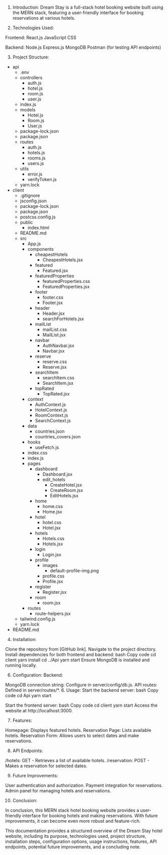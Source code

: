 1. Introduction:
Dream Stay is a full-stack hotel booking website built using the MERN stack, featuring a user-friendly interface for booking reservations at various hotels.


3. Technologies Used:
   
Frontend:
React.js
JavaScript
CSS


Backend:
Node.js
Express.js
MongoDB
Postman (for testing API endpoints)

3. Project Structure:
- api
  - .env
  - controllers
    - auth.js
    - hotel.js
    - room.js
    - user.js
  - index.js
  - models
    - Hotel.js
    - Room.js
    - User.js
  - package-lock.json
  - package.json
  - routes
    - auth.js
    - hotels.js
    - rooms.js
    - users.js
  - utils
    - error.js
    - verifyToken.js
  - yarn.lock
- client
  - .gitignore
  - jsconfig.json
  - package-lock.json
  - package.json
  - postcss.config.js
  - public
    - index.html
  - README.md
  - src
    - App.js
    - components
      - cheapestHotels
        - CheapestHotels.jsx
      - featured
        - Featured.jsx
      - featuredProperties
        - featuredProperties.css
        - FeaturedProperties.jsx
      - footer
        - footer.css
        - Footer.jsx
      - header
        - Header.jsx
        - searchForHotels.jsx
      - mailList
        - mailList.css
        - MailList.jsx
      - navbar
        - AuthNavbar.jsx
        - Navbar.jsx
      - reserve
        - reserve.css
        - Reserve.jsx
      - searchItem
        - searchItem.css
        - SearchItem.jsx
      - topRated
        - TopRated.jsx
    - context
      - AuthContext.js
      - HotelContext.js
      - RoomContext.js
      - SearchContext.js
    - data
      - countries.json
      - countries_covers.json
    - hooks
      - useFetch.js
    - index.css
    - index.js
    - pages
      - dashboard
        - Dashboard.jsx
        - edit_hotels
          - CreateHotel.jsx
          - CreateRoom.jsx
          - EditHotels.jsx
      - home
        - home.css
        - Home.jsx
      - hotel
        - hotel.css
        - Hotel.jsx
      - hotels
        - Hotels.css
        - Hotels.jsx
      - login
        - Login.jsx
      - profile
        - images
          - default-profile-img.png
        - profile.css
        - Profile.jsx
      - register
        - Register.jsx
      - room
        - room.jsx
    - routes
      - route-helpers.jsx
  - tailwind.config.js
  - yarn.lock
- README.md

4. Installation:

Clone the repository from [GitHub link].
Navigate to the project directory.
Install dependencies for both frontend and backend:
bash
Copy code
cd client
yarn install
cd ../Api
yarn start
Ensure MongoDB is installed and running locally.


6. Configuration:
Backend:

MongoDB connection string: Configure in server/config/db.js.
API routes: Defined in server/routes/*.
6. Usage:
Start the backend server:
bash
Copy code
cd Api
yarn start

Start the frontend server:
bash
Copy code
cd client
yarn start
Access the website at http://localhost:3000.


7. Features:

Homepage: Displays featured hotels.
Reservation Page: Lists available hotels.
Reservation Form: Allows users to select dates and make reservations.


8. API Endpoints:

/hotels: GET - Retrieves a list of available hotels.
/reservation: POST - Makes a reservation for selected dates.


9. Future Improvements:

User authentication and authorization.
Payment integration for reservations.
Admin panel for managing hotels and reservations.

10. Conclusion:

In conclusion, this MERN stack hotel booking website provides a user-friendly interface for booking hotels and making reservations. With future improvements, it can become even more robust and feature-rich.

This documentation provides a structured overview of the Dream Stay hotel website, including its purpose, technologies used, project structure, installation steps, configuration options, usage instructions, features, API endpoints, potential future improvements, and a concluding note.
